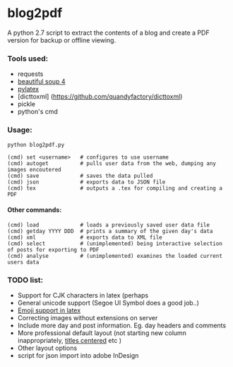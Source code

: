 # blog2pdf

A python 2.7 script to extract the contents of a blog and create a PDF version for backup or offline viewing.

### Tools used:
* requests
* [beautiful soup 4](http://www.crummy.com/software/BeautifulSoup/bs4)
* [pylatex](https://github.com/JelteF/PyLaTeX)
* [dicttoxml] (https://github.com/quandyfactory/dicttoxml)
* pickle
* python's cmd

### Usage:
```
python blog2pdf.py

(cmd) set <username>   # configures to use username
(cmd) autoget          # pulls user data from the web, dumping any images encoutered
(cmd) save             # saves the data pulled
(cmd) json             # exports data to JSON file
(cmd) tex              # outputs a .tex for compiling and creating a PDF
```

#### Other commands:
```
(cmd) load             # loads a previously saved user data file
(cmd) getday YYYY DDD  # prints a summary of the given day's data
(cmd) xml              # exports data to XML file
(cmd) select           # (unimplemented) being interactive selection of posts for exporting to PDF
(cmd) analyse          # (unimplemented) examines the loaded current users data
```

### TODO list:
* Support for CJK characters in latex (perhaps 
* General unicode support (Segoe UI Symbol does a good job..)
* [Emoji support in latex](https://github.com/alecjacobson/coloremoji.sty)
* Correcting images without extensions on server
* Include more day and post information. Eg. day headers and comments
* More professional default layout (not starting new column inappropriately, [titles centered](http://tex.stackexchange.com/a/8547) etc )
* Other layout options
* script for json import into adobe InDesign
